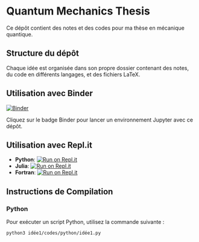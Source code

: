 # Quantum Mechanics Thesis

Ce dépôt contient des notes et des codes pour ma thèse en mécanique quantique.

## Structure du dépôt

Chaque idée est organisée dans son propre dossier contenant des notes, du code en différents langages, et des fichiers LaTeX.

## Utilisation avec Binder

[![Binder](https://mybinder.org/badge_logo.svg)](https://mybinder.org/v2/gh/THEMEZE/quantum-mechanics-thesis/main)

Cliquez sur le badge Binder pour lancer un environnement Jupyter avec ce dépôt.

## Utilisation avec Repl.it

- **Python**: [![Run on Repl.it](https://repl.it/badge/github/votre-utilisateur/quantum-mechanics-thesis)](https://repl.it/github/THEMEZE/quantum-mechanics-thesis?language=python3)
- **Julia**: [![Run on Repl.it](https://repl.it/badge/github/THEMEZE/quantum-mechanics-thesis)](https://repl.it/github/votre-utilisateur/quantum-mechanics-thesis?language=julia)
- **Fortran**: [![Run on Repl.it](https://repl.it/badge/github/THEMEZE/quantum-mechanics-thesis)](https://repl.it/github/votre-utilisateur/quantum-mechanics-thesis?language=fortran)

## Instructions de Compilation

### Python

Pour exécuter un script Python, utilisez la commande suivante :

```sh
python3 idée1/codes/python/idée1.py
